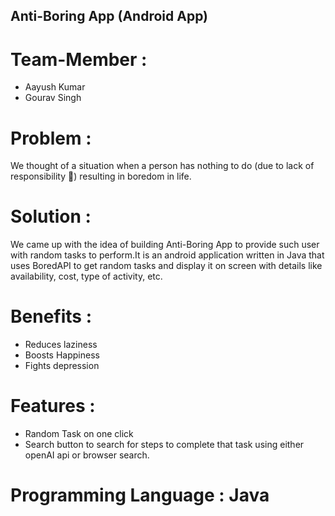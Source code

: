 ## Anti-Boring App (Android App)

# Team-Member :
- Aayush Kumar
- Gourav Singh
  
# Problem : 
We thought of a situation when a person has nothing to do (due to lack of responsibility 👀) resulting in boredom in life.

# Solution :
We came up with the idea of building Anti-Boring App to provide such user with random tasks to perform.It is an android
application written in Java that uses BoredAPI to get random tasks and display it on screen with details like availability, cost,
type of activity, etc.

# Benefits : 
- Reduces laziness
- Boosts Happiness
- Fights depression
  
# Features : 
- Random Task on one click
- Search button to search for steps to complete that task using either openAI api or browser search.
  
# Programming Language : Java
